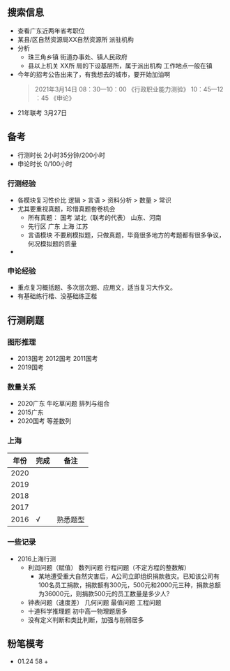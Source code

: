 ## 搜索信息
+ 查看广东近两年省考职位
+ 某县/区自然资源局XX自然资源所 派驻机构
+ 分析
  + 珠三角乡镇 街道办事处、镇人民政府
  + 县以上机关 XX所 局的下设基层所，属于派出机构 工作地点一般在镇
+ 今年的招考公告出来了，有我想去的城市，要开始加油啊
  >   2021年3月14日 
  08︰30—10︰00  《行政职业能力测验》
  10︰45—12︰45  《申论》
+ 21年联考 3月27日



## 备考
+ 行测时长  2小时35分钟/200小时
+ 申论时长  0/100小时

### 行测经验
+ 各模块复习性价比 逻辑 > 言语 > 资料分析 > 数量 > 常识
+ 尤其要重视真题，珍惜真题套卷机会
  + 所有真题： 国考 湖北（联考的代表） 山东、河南
  + 先行区 广东 上海 江苏
  + 言语模块 不要刷模拟题，只做真题，毕竟很多地方的考题都有很多争议，何况模拟题的质量
+ 

### 申论经验
+ 重点复习概括题、多次层次题、应用文，适当复习大作文。
+ 有基础练行楷、没基础练正楷



## 行测刷题
### 图形推理
+ 2013国考 2012国考 2011国考
+ 2019国考

### 数量关系
+ 2020广东 牛吃草问题 排列与组合
+ 2015广东 
+ 2020国考 等差数列
### 上海
|  年份   | 完成  | 备注 |
|  ----  | ---  | ------- |
| 2020  |  |
| 2019  |  |
| 2018  |  |
| 2017  |  |
| 2016  | √ | 熟悉题型 |


### 一些记录
+ 2016上海行测
  + 利润问题（赋值） 数列问题  行程问题（不定方程的整数解）  
    + 某地遭受重大自然灾害后，A公司立即组织捐款救灾。已知该公司有100名员工捐款，捐款额有300元，500元和2000元三种，捐款总额为36000元，则捐款500元的员工数量是多少人? 
  + 钟表问题（速度差） 几何问题  最值问题  工程问题
  + 十道科学推理题 初中高一物理题居多
  + 没有定义判断和类比判断，加强与削弱居多

## 粉笔模考
+ 01.24  58
  + 
